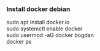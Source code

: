 ### Install docker debian
sudo apt install docker.io  
sudo systemctl enable docker  
sudo usermod -aG docker bogdan  
docker ps  

